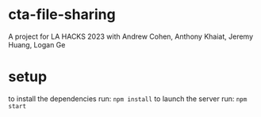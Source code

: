 # cta-file-sharing
A project for LA HACKS 2023 with Andrew Cohen, Anthony Khaiat, Jeremy Huang, Logan Ge

# setup

to install the dependencies run: `npm install`
to launch the server run: `npm start`
